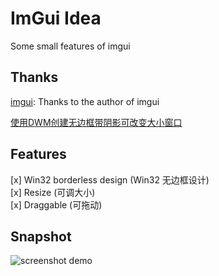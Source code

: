 # ImGui Idea
Some small features of imgui

## Thanks
[imgui](https://github.com/ocornut/imgui): Thanks to the author of imgui

[使用DWM创建无边框带阴影可改变大小窗口](https://www.jianshu.com/p/e224390f7387)

## Features

[x] Win32 borderless design (Win32 无边框设计)  
[x] Resize (可调大小)  
[x] Draggable (可拖动)  

## Snapshot

![screenshot demo](https://raw.githubusercontent.com/MiroKaku/imgui-idea/blob/master/snapshot/imgui.gif)
